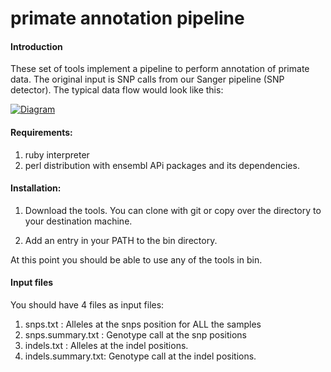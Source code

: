 primate annotation pipeline
===========================

#### Introduction ####

These set of tools implement a pipeline to perform annotation of primate data.
The original input is SNP calls from our Sanger pipeline (SNP detector). The
typical data flow would look like this:

[![Diagram](http://drio.github.com/primate.annotation.pipe/images/annotation.primate.diagram.png)](http://github.com/drio/primate.annotation.pipe)

#### Requirements: ####

1. ruby interpreter
2. perl distribution with ensembl APi packages and its dependencies. 

#### Installation: ####

1. Download the tools. You can clone with git or copy over the directory 
to your destination machine.

2. Add an entry in your PATH to the bin directory.

At this point you should be able to use any of the tools in bin.

#### Input files ####

You should have 4 files as input files:

1. snps.txt          : Alleles at the snps position for ALL the samples
2. snps.summary.txt  : Genotype call at the snp positions
3. indels.txt        : Alleles at the indel positions.
4. indels.summary.txt: Genotype call at the indel positions.


